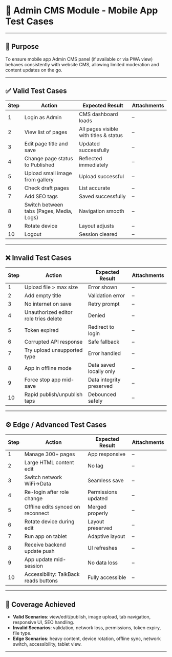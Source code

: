 # 📱 Admin CMS Module - Mobile App Test Cases

---

## 📌 Purpose
To ensure mobile app Admin CMS panel (if available or via PWA view) behaves consistently with website CMS, allowing limited moderation and content updates on the go.

---

## ✅ Valid Test Cases

| Step | Action | Expected Result | Attachments |
|------|---------|----------------|--------------|
| 1 | Login as Admin | CMS dashboard loads | – |
| 2 | View list of pages | All pages visible with titles & status | – |
| 3 | Edit page title and save | Updated successfully | – |
| 4 | Change page status to Published | Reflected immediately | – |
| 5 | Upload small image from gallery | Upload successful | – |
| 6 | Check draft pages | List accurate | – |
| 7 | Add SEO tags | Saved successfully | – |
| 8 | Switch between tabs (Pages, Media, Logs) | Navigation smooth | – |
| 9 | Rotate device | Layout adjusts | – |
| 10 | Logout | Session cleared | – |

---

## ❌ Invalid Test Cases

| Step | Action | Expected Result | Attachments |
|------|---------|----------------|--------------|
| 1 | Upload file > max size | Error shown | – |
| 2 | Add empty title | Validation error | – |
| 3 | No internet on save | Retry prompt | – |
| 4 | Unauthorized editor role tries delete | Denied | – |
| 5 | Token expired | Redirect to login | – |
| 6 | Corrupted API response | Safe fallback | – |
| 7 | Try upload unsupported type | Error handled | – |
| 8 | App in offline mode | Data saved locally only | – |
| 9 | Force stop app mid-save | Data integrity preserved | – |
| 10 | Rapid publish/unpublish taps | Debounced safely | – |

---

## ⚙️ Edge / Advanced Test Cases

| Step | Action | Expected Result | Attachments |
|------|---------|----------------|--------------|
| 1 | Manage 300+ pages | App responsive | – |
| 2 | Large HTML content edit | No lag | – |
| 3 | Switch network WiFi→Data | Seamless save | – |
| 4 | Re-login after role change | Permissions updated | – |
| 5 | Offline edits synced on reconnect | Merged properly | – |
| 6 | Rotate device during edit | Layout preserved | – |
| 7 | Run app on tablet | Adaptive layout | – |
| 8 | Receive backend update push | UI refreshes | – |
| 9 | App update mid-session | No data loss | – |
| 10 | Accessibility: TalkBack reads buttons | Fully accessible | – |

---

## 📌 Coverage Achieved

- **Valid Scenarios**: view/edit/publish, image upload, tab navigation, responsive UI, SEO handling.  
- **Invalid Scenarios**: validation, network loss, permissions, token expiry, file type.  
- **Edge Scenarios**: heavy content, device rotation, offline sync, network switch, accessibility, tablet view.  

---
